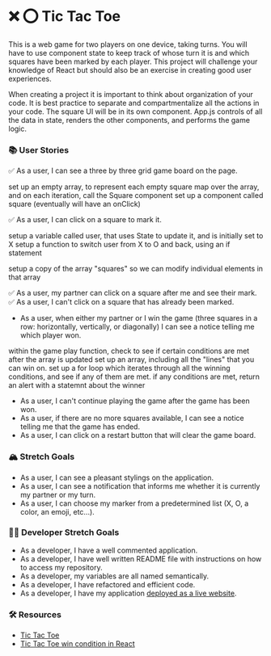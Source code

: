 # ❌ ⭕️ Tic Tac Toe

This is a web game for two players on one device, taking turns. You will have to use component state to keep track of whose turn it is and which squares have been marked by each player. This project will challenge your knowledge of React but should also be an exercise in creating good user experiences.

When creating a project it is important to think about organization of your code. It is best practice to separate and compartmentalize all the actions in your code. The square UI will be in its own component. App.js controls of all the data in state, renders the other components, and performs the game logic.

### 📚 User Stories

✅ As a user, I can see a three by three grid game board on the page.

set up an empty array, to represent each empty square
map over the array, and on each iteration, call the Square component
set up a component called square (eventually will have an onClick)



✅ As a user, I can click on a square to mark it.

setup a variable called user, that uses State to update it, and is initially set to X
setup a function to switch user from X to O and back, using an if statement

setup a copy of the array "squares" so we can modify individual elements in that array

✅ As a user, my partner can click on a square after me and see their mark.
✅ As a user, I can't click on a square that has already been marked.
- As a user, when either my partner or I win the game (three squares in a row: horizontally, vertically, or diagonally) I can see a notice telling me which player won.

within the game play function, check to see if certain conditions are met after the array is updated
set up an array, including all the "lines" that you can win on.
set up a for loop which iterates through all the winning conditions, and see if any of them are met.
if any conditions are met, return an alert with a statemnt about the winner


- As a user, I can't continue playing the game after the game has been won.
- As a user, if there are no more squares available, I can see a notice telling me that the game has ended.
- As a user, I can click on a restart button that will clear the game board.

### 🏔 Stretch Goals

- As a user, I can see a pleasant stylings on the application.
- As a user, I can see a notification that informs me whether it is currently my partner or my turn.
- As a user, I can choose my marker from a predetermined list (X, O, a color, an emoji, etc...).

### 👩‍💻 Developer Stretch Goals

- As a developer, I have a well commented application.
- As a developer, I have well written README file with instructions on how to access my repository.
- As a developer, my variables are all named semantically.
- As a developer, I have refactored and efficient code.
- As a developer, I have my application [deployed as a live website](https://render.com/docs/deploy-create-react-app).

### 🛠 Resources

- [Tic Tac Toe](https://en.wikipedia.org/wiki/Tic-tac-toe)
- [Tic Tac Toe win condition in React](https://forum.freecodecamp.org/t/need-help-understanding-react-tic-tac-toe-winner-function/137840)
